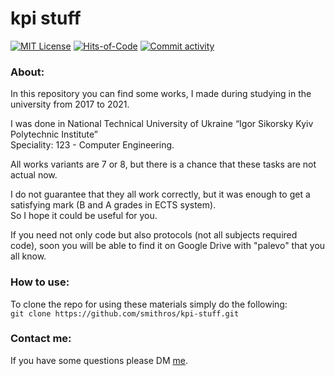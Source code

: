 # kpi stuff
[![MIT License](https://img.shields.io/pypi/l/aiogram.svg?style=flat-square)](https://opensource.org/licenses/MIT)
[![Hits-of-Code](https://hitsofcode.com/github/smithros/kpi-stuff)](https://hitsofcode.com/view/github/smithros/kpi-stuff)
[![Commit activity](https://img.shields.io/github/commit-activity/y/smithros/kpi-stuff)](https://github.com/smithros/kpi-stuff/graphs/commit-activity)
<br>

### About:
In this repository you can find some works, I made during studying in the university from 2017 to 2021. <br/>

I was done in National Technical University of Ukraine “Igor Sikorsky Kyiv Polytechnic Institute” <br/>
Speciality: 123 - Computer Engineering.

All works variants are 7 or 8, but there is a chance that these tasks are not actual now.<br>

I do not guarantee that they all work correctly, but it was enough to get a satisfying mark (B and A grades in ECTS system). </br>
So I hope it could be useful for you. </br>

If you need not only code but also protocols (not all subjects required code), soon you will be able to find it on Google Drive with "palevo" that you all know.

### How to use:
To clone the repo for using these materials simply do the following: </br>
`git clone https://github.com/smithros/kpi-stuff.git`

### Contact me:
If you have some questions please DM [me](mailto:kovalr2000@gmail.com).
